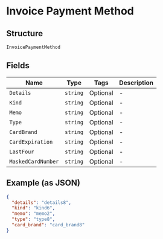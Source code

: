 
# Invoice Payment Method

## Structure

`InvoicePaymentMethod`

## Fields

| Name | Type | Tags | Description |
|  --- | --- | --- | --- |
| `Details` | `string` | Optional | - |
| `Kind` | `string` | Optional | - |
| `Memo` | `string` | Optional | - |
| `Type` | `string` | Optional | - |
| `CardBrand` | `string` | Optional | - |
| `CardExpiration` | `string` | Optional | - |
| `LastFour` | `string` | Optional | - |
| `MaskedCardNumber` | `string` | Optional | - |

## Example (as JSON)

```json
{
  "details": "details8",
  "kind": "kind6",
  "memo": "memo2",
  "type": "type8",
  "card_brand": "card_brand8"
}
```

